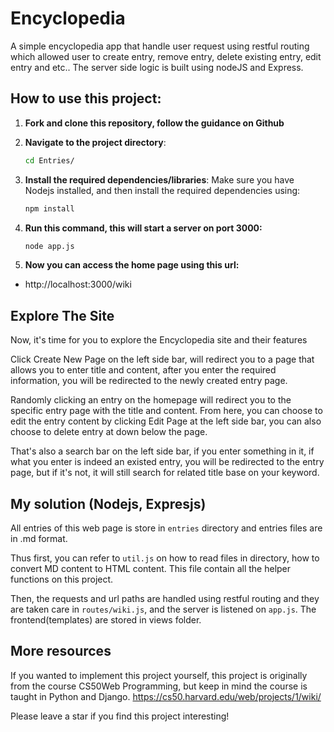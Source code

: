 # Encyclopedia
A simple encyclopedia app that handle user request using restful routing which allowed user to create entry, remove entry, delete existing entry, edit entry and etc.. The server side logic is built using nodeJS and Express.

## How to use this project:

1. **Fork and clone this repository, follow the guidance on Github**

2. **Navigate to the project directory**:
    ```bash
    cd Entries/
    ```

3. **Install the required dependencies/libraries**:
    Make sure you have Nodejs installed, and then install the required dependencies using:
    ```bash
   npm install
   ```

4. **Run this command, this will start a server on port 3000:**
    ```bash
    node app.js
    ```

5. **Now you can access the home page using this url:**
- http://localhost:3000/wiki

## Explore The Site
Now, it's time for you to explore the Encyclopedia site and their features

Click Create New Page on the left side bar, will redirect you to a page that allows you to enter title and content, after you enter the required information, you will be redirected to the newly created entry page.

Randomly clicking an entry on the homepage will redirect you to the specific entry page with the title and content. From here, you can choose to edit the entry content by clicking Edit Page at the left side bar, you can also choose to delete entry at down below the page.

That's also a search bar on the left side bar, if you enter something in it, if what you enter is indeed an existed entry, you will be redirected to the entry page, but if it's not, it will still search for related title base on your keyword.

## My solution (Nodejs, Expresjs)
All entries of this web page is store in `entries` directory and entries files are in .md format.

Thus first, you can refer to `util.js` on how to read files in directory, how to convert MD content to HTML content. This file contain all the helper functions on this project.

Then, the requests and url paths are handled using restful routing and they are taken care in `routes/wiki.js`, and the server is listened on `app.js`. The frontend(templates) are stored in views folder.

## More resources
If you wanted to implement this project yourself, this project is originally from the course CS50Web Programming, but keep in mind the course is taught in Python and Django.
https://cs50.harvard.edu/web/projects/1/wiki/

Please leave a star if you find this project interesting!